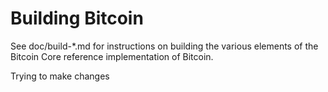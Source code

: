 Building Bitcoin
================

See doc/build-*.md for instructions on building the various
elements of the Bitcoin Core reference implementation of Bitcoin.

Trying to make changes
